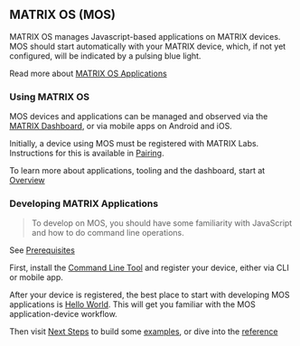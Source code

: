 ## MATRIX OS (MOS)

MATRIX OS manages Javascript-based applications on MATRIX devices. MOS should start automatically with your MATRIX device, which, if not yet configured, will be indicated by a pulsing blue light.

Read more about [MATRIX OS Applications](overview/applications.md)

### Using MATRIX OS

MOS devices and applications can be managed and observed via the [MATRIX Dashboard](http://dash.matrix.one), or via mobile apps on Android and iOS. 

Initially, a device using MOS must be registered with MATRIX Labs. Instructions for this is available in [Pairing](getting-started/pairing).

To learn more about applications, tooling and the dashboard, start at [Overview](overview/index.md)

### Developing MATRIX Applications

> To develop on MOS, you should have some familiarity with JavaScript and how to do command line operations. 

See [Prerequisites](getting-started/prerequisites.md) 

First, install the [Command Line Tool](../overview/cli.md) and register your device, either via CLI or mobile app.

After your device is registered, the best place to start with developing MOS applications is [Hello World](getting-started/hello-world.md). This will get you familiar with the MOS application-device workflow. 

Then visit [Next Steps](getting-started/next-steps.md) to build some [examples](examples/index.md), or dive into the [reference](reference/index.md)
